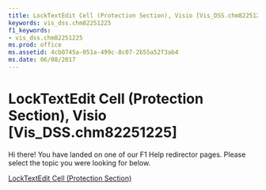 ```yaml
---
title: LockTextEdit Cell (Protection Section), Visio [Vis_DSS.chm82251225]
keywords: vis_dss.chm82251225
f1_keywords:
- vis_dss.chm82251225
ms.prod: office
ms.assetid: 4cb0745a-051a-499c-8c07-2b55a52f3ab4
ms.date: 06/08/2017
---
```



# LockTextEdit Cell (Protection Section), Visio [Vis_DSS.chm82251225]

Hi there! You have landed on one of our F1 Help redirector pages. Please select the topic you were looking for below.

[LockTextEdit Cell (Protection Section)](http://msdn.microsoft.com/library/d8de5fa4-826b-e869-4d9f-997361d05fd8%28Office.15%29.aspx)

